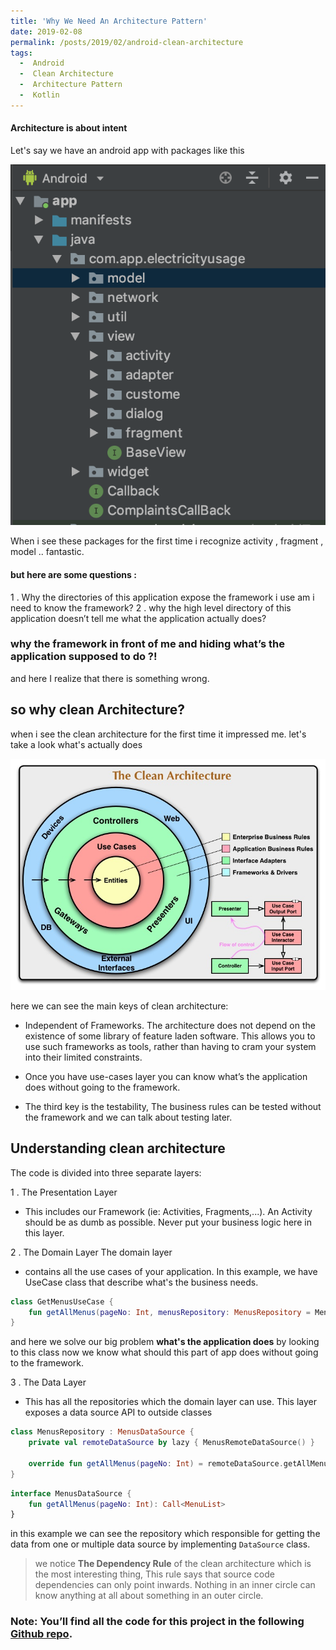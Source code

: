 ```yaml
---
title: 'Why We Need An Architecture Pattern'
date: 2019-02-08
permalink: /posts/2019/02/android-clean-architecture
tags:
  -  Android
  -  Clean Architecture
  -  Architecture Pattern
  -  Kotlin
---
```

#### Architecture is about intent 
 Let's say we have an android app with packages like this


![no architecture image](/images/no_architecture.png)

When i see these packages for the first time i recognize  activity , fragment , model .. fantastic.
#### but here are some questions :
1 . Why the directories of this application expose the framework i use am i need to know the framework?
2 . why the high level directory of this application doesn’t tell me what the application actually does?
### why the framework in front of me and hiding what’s the application supposed to do ?!
 and here I realize that there is something wrong.

## so why clean Architecture?

when i see the clean architecture for the first time it impressed me. let's take a look what's actually does

![clean architecture image](/images/clean_architecture.jpg)

here we can see the main keys of clean architecture:

* Independent of Frameworks. The architecture does not depend on the existence of some library of feature laden software. This allows you to use such frameworks as tools, rather than having to cram your system into their limited constraints.

* Once you have use-cases layer you can know what’s the application does without going to the framework. 

* The third key is the testability, The business rules can be tested without the framework and we can talk about testing later.


## Understanding clean architecture
 
 The code is divided into three separate layers:

1 . The Presentation Layer
* This includes our Framework (ie: Activities, Fragments,...). An Activity should be as dumb as possible. Never put your business logic here in this layer.

2 . The Domain Layer
The domain layer
* contains all the use cases of your application. In this example, we have UseCase class that describe what's the business needs.
``` kotlin
class GetMenusUseCase {
    fun getAllMenus(pageNo: Int, menusRepository: MenusRepository = MenusRepository()) = menusRepository.getAllMenus(pageNo)
}
```

and here we solve our big problem **what's the application does** by looking to this class now we know what should this part of app does without going to the framework.

3 . The Data Layer
* This has all the repositories which the domain layer can use. This layer exposes a data source API to outside classes
``` kotlin
class MenusRepository : MenusDataSource {
    private val remoteDataSource by lazy { MenusRemoteDataSource() }

    override fun getAllMenus(pageNo: Int) = remoteDataSource.getAllMenus(pageNo)
}
```
``` kotlin
interface MenusDataSource {
    fun getAllMenus(pageNo: Int): Call<MenuList>
}
```

in this example we can see the repository which responsible for getting the data from one or multiple data source by implementing ```DataSource``` class.

> we notice **The Dependency Rule** of the clean architecture which is the most interesting thing,
> This rule says that source code dependencies can only point inwards. Nothing in an inner circle can know anything at all about something in an outer circle.


### Note: You’ll find all the code for this project in the following [Github repo](https://github.com/muhammadFawzy/menus-app-architecture/tree/mvvm-clean).
